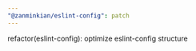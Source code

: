 ```yaml
---
"@zanminkian/eslint-config": patch
---
```


refactor(eslint-config): optimize eslint-config structure

